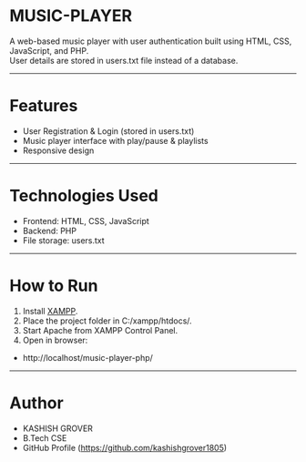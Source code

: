 # MUSIC-PLAYER
A web-based music player with user authentication built using HTML, CSS, JavaScript, and PHP.  
User details are stored in users.txt file instead of a database.  

---

# Features
- User Registration & Login (stored in users.txt)  
- Music player interface with play/pause & playlists  
- Responsive design  

---

# Technologies Used
- Frontend: HTML, CSS, JavaScript  
- Backend: PHP  
- File storage: users.txt  

---

# How to Run
1. Install [XAMPP](https://www.apachefriends.org/).  
2. Place the project folder in C:/xampp/htdocs/.  
3. Start Apache from XAMPP Control Panel.  
4. Open in browser:  
- http://localhost/music-player-php/

---

# Author 
- KASHISH GROVER
- B.Tech CSE
- GitHub Profile (https://github.com/kashishgrover1805)
